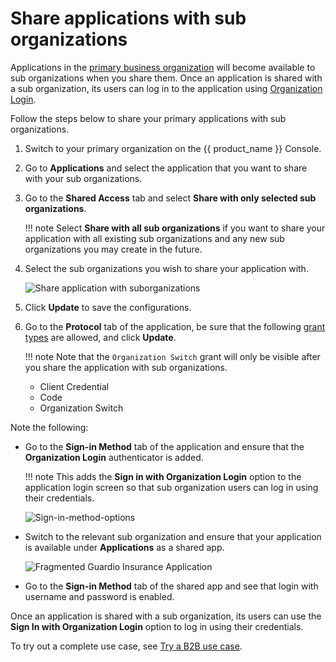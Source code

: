# Share applications with sub organizations

Applications in the [primary business organization]({{base_path}}/guides/organization-management/manage-organizations/) will become available to sub organizations when you share them. Once an application is shared with a sub organization, its users can log in to the application using [Organization Login]({{base_path}}/guides/authentication/add-organization-login/).

Follow the steps below to share your primary applications with sub organizations.

1. Switch to your primary organization on the {{ product_name }} Console.
2. Go to **Applications** and select the application that you want to share with your sub organizations.
3. Go to the **Shared Access** tab and select **Share with only selected sub organizations**.

    !!! note
        Select **Share with all sub organizations** if you want to share your application with all existing sub organizations and any new sub organizations you may create in the future.

4. Select the sub organizations you wish to share your application with.

    ![Share application with suborganizations]({{base_path}}/assets/img/guides/organization/manage-organizations/share-application.png)

5. Click **Update** to save the configurations.
6. Go to the **Protocol** tab of the application, be sure that the following [grant types]({{base_path}}/references/grant-types-in-asgardeo/) are allowed, and click **Update**.

    !!! note
        Note that the `Organization Switch` grant will only be visible after you share the application with sub organizations.

    - Client Credential
    - Code
    - Organization Switch

Note the following:

- Go to the **Sign-in Method** tab of the application and ensure that the **Organization Login** authenticator is added.

    !!! note
        This adds the **Sign in with Organization Login** option to the application login screen so that sub organization users can log in using their credentials.

    ![Sign-in-method-options]({{base_path}}/assets/img/guides/organization/manage-organizations/organization-login-signin-method.png)

- Switch to the relevant sub organization and ensure that your application is available under **Applications** as a shared app.

    ![Fragmented Guardio Insurance Application]({{base_path}}/assets/img/guides/organization/manage-organizations/fragmented-app.png)

- Go to the **Sign-in Method** tab of the shared app and see that login with username and password is enabled.

Once an application is shared with a sub organization, its users can use the **Sign In with Organization Login** option to log in using their credentials.

To try out a complete use case, see [Try a B2B use case]({{base_path}}/guides/organization-management/manage-b2b-organizations/try-a-b2b-use-case/).
